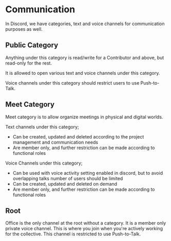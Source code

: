 # Communication

In Discord, we have categories, text and voice channels for communication
purposes as well.

## Public Category

Anything under this category is read/write for a Contributor and above, but
read-only for the rest.

It is allowed to open various text and voice channels under this category.

Voice channels under this category should restrict users to use Push-to-Talk.

## Meet Category

Meet category is to allow organize meetings in physical and digital worlds.

Text channels under this category;

- Can be created, updated and deleted according to the project management and
  communication needs
- Are member only, and further restriction can be made according to functional
  roles

Voice Channels under this category;

- Can be used with voice activity setting enabled in discord, but to avoid
  overlapping talks number of users should be limited
- Can be created, updated and deleted on demand
- Are member only, and further restriction can be made according to functional
  roles

## Root

Office is the only channel at the root without a category. It is a member only
private voice channel. This is where you join when you're actively working for
the collective. This channel is restricted to use Push-to-Talk.
